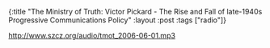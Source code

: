 {:title "The Ministry of Truth: Victor Pickard - The Rise and Fall of late-1940s Progressive Communications Policy"
:layout :post
:tags  ["radio"]}

<http://www.szcz.org/audio/tmot_2006-06-01.mp3>

